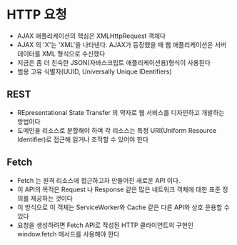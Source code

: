 # HTTP 요청

- AJAX 애플리케이션의 핵심은 XMLHttpRequest 객체다
- AJAX 의 'X'는 'XML'을 나타낸다. AJAX가 등장했을 때 웹 애플리케이션은 서버 데이터를 XML 형식으로 수신했다
- 지금은 좀 더 친숙한 JSON(자바스크립트 애플리케이션용)형식이 사용된다
- 범용 고유 식별자(UUID, Universally Unique IDentifiers)

## REST

- REpresentational State Transfer 의 약자로 웹 서비스를 디자인하고 개발하는 방법이다
- 도메인을 리소스로 분할해야 하며 각 리소스는 특정 URI(Uniform Resource Identifier)로 접근해 읽거나 조작할 수 있어야 한다

## Fetch

- Fetch 는 원격 리소스에 접근하고자 만들어진 새로운 API 이다.
- 이 API의 목적은 Request 나 Response 같은 많은 네트워크 객체에 대한 표준 정의를 제공하는 것이다
- 이 방식으로 이 객체는 ServiceWorker와 Cache 같은 다른 API와 상호 운용할 수 있다
- 요청을 생성하려면 Fetch API로 작성된 HTTP 클라이언트의 구현인 window.fetch 메서드를 사용해야 한다
